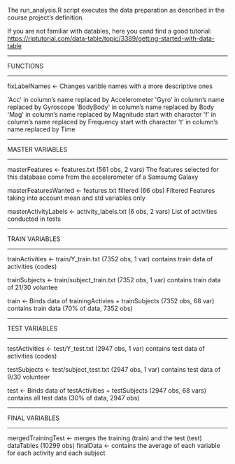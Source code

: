 The run_analysis.R script executes the data preparation as described in the course project’s definition.

If you are not familiar with datables, here you cand find a good tutorial:
https://riptutorial.com/data-table/topic/3389/getting-started-with-data-table


**********
FUNCTIONS
**********
fixLabelNames <- Changes varible names with a more descriptive ones

'Acc' in column’s name replaced by Accelerometer
'Gyro' in column’s name replaced by Gyroscope
'BodyBody' in column’s name replaced by Body
'Mag' in column’s name replaced by Magnitude
start with character 'f' in column’s name replaced by Frequency
start with character 't' in column’s name replaced by Time



*****************
MASTER VARIABLES
*****************
masterFeatures <- features.txt  (561 obs, 2 vars)
The features selected for this database come from the accelerometer of a Samsumg Galaxy

masterFeaturesWanted <- features.txt filtered (66 obs)
Filtered Features taking into account mean and std variables only 

masterActivityLabels <- activity_labels.txt (6 obs, 2 vars)
List of activities conducted in tests



*****************
TRAIN VARIABLES
*****************
trainActivities <- train/Y_train.txt (7352 obs, 1 var)
contains train data of activities (codes)

trainSubjects <- train/subject_train.txt (7352 obs, 1 var)
contains train data of 21/30 voluntee

train <- Binds data of trainingActivies + trainSubjects  (7352 obs, 68 var)
contains train data  (70% of data, 7352 obs)


*****************
TEST VARIABLES
*****************
testActivities <- test/Y_test.txt  (2947 obs, 1 var)
contains test data of activities (codes)

testSubjects <- test/subject_test.txt  (2947 obs, 1 var)
contains test data of 9/30 volunteer 

test <- Binds data of testActivities + testSubjects  (2947 obs, 68 vars)
contains all test data (30% of data, 2947 obs)


*****************
FINAL VARIABLES
*****************
mergedTrainingTest <- merges the training (train) and the test (test) dataTables (10299 obs)
finalData <- contains the average of each variable for each activity and each subject


